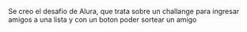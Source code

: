 Se creo el desafio de Alura, que trata sobre un challange para ingresar amigos a una lista y con un boton poder sortear un amigo
